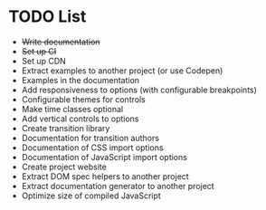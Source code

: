 # TODO List

 * ~~Write documentation~~
 * ~~Set up CI~~
 * Set up CDN
 * Extract examples to another project (or use Codepen)
 * Examples in the documentation
 * Add responsiveness to options (with configurable breakpoints)
 * Configurable themes for controls
 * Make time classes optional
 * Add vertical controls to options
 * Create transition library
 * Documentation for transition authors
 * Documentation of CSS import options
 * Documentation of JavaScript import options
 * Create project website
 * Extract DOM spec helpers to another project
 * Extract documentation generator to another project
 * Optimize size of compiled JavaScript

